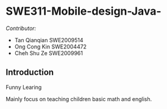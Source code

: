 # SWE311-Mobile-design-Java-

*Contributor:*
- Tan Qianqian SWE2009514
- Ong Cong Kin SWE2004472
- Cheh Shu Ze  SWE2009961
  
  
  
 ## Introduction
 Funny Learing
 
 Mainly focus on teaching children basic math and english.
  
